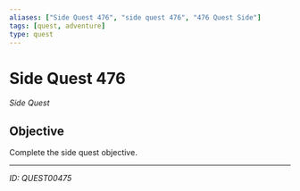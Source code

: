 ```yaml
---
aliases: ["Side Quest 476", "side quest 476", "476 Quest Side"]
tags: [quest, adventure]
type: quest
---
```


# Side Quest 476

*Side Quest*

## Objective
Complete the side quest objective.

---
*ID: QUEST00475*